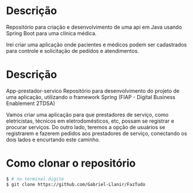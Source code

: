 # Descrição

Repositório para criação e desenvolvimento de uma api em Java usando Spring Boot para uma clínica médica.

Irei criar uma aplicação onde pacientes e médicos podem ser cadastrados para controle e solicitação de pedidos e atendimentos.
# Descrição

App-prestador-servico
Repositório para desenvolvimento do projeto de uma aplicação, utilizando o framework Spring (FIAP - Digital Business Enablement 2TDSA)

Vamos criar uma aplicação para que prestadores de serviço, como eletricistas, técnicos em eletrodomésticos, etc, possam se registrar e procurar serviços.
Do outro lado, teremos a opção de usuários se registrarem e fazerem pedidos aos prestadores de serviço, conectando os dois lados e encurtando este caminho.


# Como clonar o repositório

``` bash
$ # no terminal digite
$ git clone https://github.com/Gabriel-Llanir/FazTudo

```
